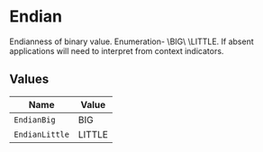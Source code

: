 # Endian

Endianness of binary value. Enumeration- \BIG\ \LITTLE\.  If absent applications will need to interpret from context indicators.


## Values

| Name           | Value          |
| -------------- | -------------- |
| `EndianBig`    | BIG            |
| `EndianLittle` | LITTLE         |
